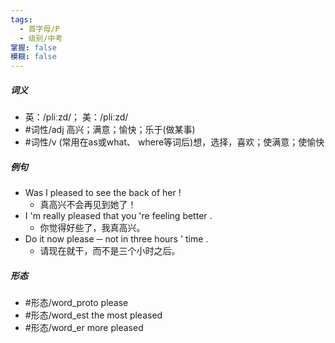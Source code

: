 ```yaml
---
tags:
  - 首字母/P
  - 级别/中考
掌握: false
模糊: false
---
```

##### 词义
- 英：/pliːzd/； 美：/pliːzd/
- #词性/adj  高兴；满意；愉快；乐于(做某事)
- #词性/v  (常用在as或what、 where等词后)想，选择，喜欢；使满意；使愉快
##### 例句
- Was I pleased to see the back of her !
	- 真高兴不会再见到她了！
- I 'm really pleased that you 're feeling better .
	- 你觉得好些了，我真高兴。
- Do it now please ─ not in three hours ' time .
	- 请现在就干，而不是三个小时之后。
##### 形态
- #形态/word_proto please
- #形态/word_est the most pleased
- #形态/word_er more pleased
